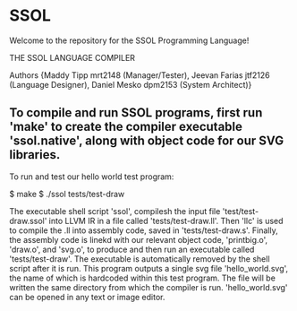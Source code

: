 # SSOL

Welcome to the repository for the SSOL Programming Language! 


THE SSOL LANGUAGE COMPILER

Authors {Maddy Tipp mrt2148 (Manager/Tester), Jeevan Farias jtf2126 (Language Designer), Daniel Mesko dpm2153 (System Architect)}


To compile and run SSOL programs, first run 'make' to create the compiler executable 'ssol.native', along with object code for our SVG libraries. 
------------------------------
To run and test our hello world test program:

$ make
$ ./ssol tests/test-draw

The executable shell script 'ssol', compilesh the input file 'test/test-draw.ssol' into LLVM IR in a file called 'tests/test-draw.ll'.
Then 'llc' is used to compile the .ll into assembly code, saved in 'tests/test-draw.s'.
Finally, the assembly code is linekd with our relevant object code, 'printbig.o', 'draw.o', and 'svg.o', to produce and then run an executable called 'tests/test-draw'. 
The executable is automatically removed by the shell script after it is run. 
This program outputs a single svg file 'hello_world.svg', the name of which is hardcoded within this test program. The file will be written the same directory from which the compiler is run.
'hello_world.svg' can be opened in any text or image editor.
